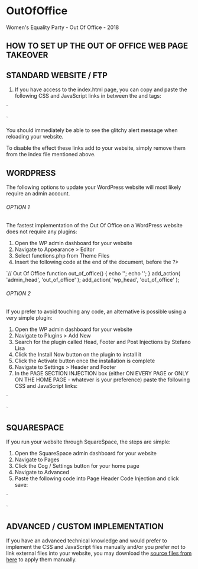 # OutOfOffice
Women's Equality Party - Out Of Office - 2018

## HOW TO SET UP THE OUT OF OFFICE WEB PAGE TAKEOVER

## STANDARD WEBSITE / FTP

1. If you have access to the index.html page, you can copy and paste the following CSS and JavaScript links in between the <head> and </head> tags:

`<link rel="stylesheet" type="text/css" href="https://www.thisisnow.com/wep/OutOfOffice.css">
<script type="text/javascript" src="https://www.thisisnow.com/wep/OutOfOffice.js"></script>`

You should immediately be able to see the glitchy alert message when reloading your website.

To disable the effect these links add to your website, simply remove them from the index file mentioned above.


## WORDPRESS

The following options to update your WordPress website will most likely require an admin account.

###### OPTION 1

The fastest implementation of the Out Of Office on a WordPress website does not require any plugins:

1. Open the WP admin dashboard for your website
2. Navigate to Appearance > Editor
3. Select functions.php from Theme Files
4. Insert the following code at the end of the document, before the ?>

`// Out Of Office
function out_of_office() {
	echo '<link rel="stylesheet" type="text/css" href="https://www.thisisnow.com/wep/OutOfOffice.css">';
	echo '<script type="text/javascript" src="https://www.thisisnow.com/wep/OutOfOffice.js"></script>';
}
add_action( 'admin_head', 'out_of_office' );
add_action( 'wp_head', 'out_of_office' );

###### OPTION 2

If you prefer to avoid touching any code, an alternative is possible using a very simple plugin:

1. Open the WP admin dashboard for your website
2. Navigate to Plugins > Add New
3. Search for the plugin called Head, Footer and Post Injections by Stefano Lisa
4. Click the Install Now button on the plugin to install it
5. Click the Activate button once the installation is complete
6. Navigate to Settings > Header and Footer
7. In the <HEAD> PAGE SECTION INJECTION box (either ON EVERY PAGE or ONLY ON THE HOME PAGE - whatever is your preference) paste the following CSS and JavaScript links:

`<link rel="stylesheet" type="text/css" href="https://www.thisisnow.com/wep/OutOfOffice.css">
<script type="text/javascript" src="https://www.thisisnow.com/wep/OutOfOffice.js"></script>`


## SQUARESPACE

If you run your website through SquareSpace, the steps are simple:

1. Open the SquareSpace admin dashboard for your website
2. Navigate to Pages
3. Click the Cog / Settings button for your home page
4. Navigate to Advanced
5. Paste the following code into Page Header Code Injection and click save:

`<link rel="stylesheet" type="text/css" href="https://www.thisisnow.com/wep/OutOfOffice.css">
<script type="text/javascript" src="https://www.thisisnow.com/wep/OutOfOffice.js"></script>`


## ADVANCED / CUSTOM IMPLEMENTATION

If you have an advanced technical knowledge and would prefer to implement the CSS and JavaScript files manually and/or you prefer not to link external files into your website, you may download the [source files from here](https://www.thisisnow.com/wep/OutOfOffice.zip) to apply them manually.



